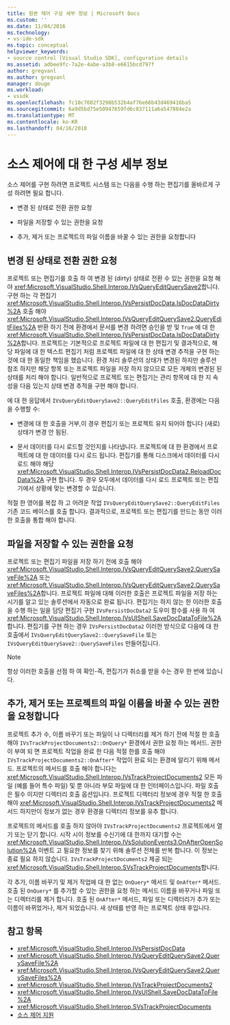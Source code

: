 ```yaml
---
title: 원본 제어 구성 세부 정보 | Microsoft Docs
ms.custom: ''
ms.date: 11/04/2016
ms.technology:
- vs-ide-sdk
ms.topic: conceptual
helpviewer_keywords:
- source control [Visual Studio SDK], configuration details
ms.assetid: adbee9fc-7a2e-4abe-a3b8-e6615bcd797f
author: gregvanl
ms.author: gregvanl
manager: douge
ms.workload:
- vssdk
ms.openlocfilehash: fc10c7602f3298b532b4af76e66b43d469416ba5
ms.sourcegitcommit: 6a9d5bd75e50947659fd6c837111a6a547884e2a
ms.translationtype: MT
ms.contentlocale: ko-KR
ms.lasthandoff: 04/16/2018
---
```

# <a name="source-control-configuration-details"></a>소스 제어에 대 한 구성 세부 정보
소스 제어를 구현 하려면 프로젝트 시스템 또는 다음을 수행 하는 편집기를 올바르게 구성 하려면 필요 합니다.

-   변경 된 상태로 전환 권한 요청

-   파일을 저장할 수 있는 권한을 요청

-   추가, 제거 또는 프로젝트의 파일 이름을 바꿀 수 있는 권한을 요청합니다

## <a name="request-permission-to-transition-to-changed-state"></a>변경 된 상태로 전환 권한 요청
 프로젝트 또는 편집기를 호출 하 여 변경 된 (dirty) 상태로 전환 수 있는 권한을 요청 해야 <xref:Microsoft.VisualStudio.Shell.Interop.IVsQueryEditQuerySave2>합니다. 구현 하는 각 편집기 <xref:Microsoft.VisualStudio.Shell.Interop.IVsPersistDocData.IsDocDataDirty%2A> 호출 해야 <xref:Microsoft.VisualStudio.Shell.Interop.IVsQueryEditQuerySave2.QueryEditFiles%2A> 반환 하기 전에 환경에서 문서를 변경 하려면 승인을 받 및 `True` 에 대 한 <xref:Microsoft.VisualStudio.Shell.Interop.IVsPersistDocData.IsDocDataDirty%2A>합니다. 프로젝트는 기본적으로 프로젝트 파일에 대 한 편집기 및 결과적으로, 해당 파일에 대 한 텍스트 편집기 처럼 프로젝트 파일에 대 한 상태 변경 추적을 구현 하는 것에 대 한 동일한 책임을 했습니다. 환경 처리 솔루션의 상태가 변경된 하지만 솔루션 참조 하지만 해당 항목 또는 프로젝트 파일을 저장 하지 않으므로 모든 개체의 변경된 된 상태를 처리 해야 합니다. 일반적으로 프로젝트 또는 편집기는 관리 항목에 대 한 지 속성을 다음 있는지 상태 변경 추적을 구현 해야 합니다.

 에 대 한 응답에서 `IVsQueryEditQuerySave2::QueryEditFiles` 호출, 환경에는 다음을 수행할 수:

-   변경에 대 한 호출을 거부,이 경우 편집기 또는 프로젝트 유지 되어야 합니다 (새로) 상태가 변경 안 됨된.

-   문서 데이터를 다시 로드할 것인지를 나타냅니다. 프로젝트에 대 한 환경에서 프로젝트에 대 한 데이터를 다시 로드 됩니다. 편집기를 통해 디스크에서 데이터를 다시 로드 해야 해당 <xref:Microsoft.VisualStudio.Shell.Interop.IVsPersistDocData2.ReloadDocData%2A> 구현 합니다. 두 경우 모두에서 데이터를 다시 로드 프로젝트 또는 편집기에서 상황에 맞는 변경할 수 있습니다.

 적절 한 영어를 복잡 하 고 어려운 작업 `IVsQueryEditQuerySave2::QueryEditFiles` 기존 코드 베이스를 호출 합니다. 결과적으로, 프로젝트 또는 편집기를 만드는 동안 이러한 호출을 통합 해야 합니다.

## <a name="request-permission-to-save-a-file"></a>파일을 저장할 수 있는 권한을 요청
 프로젝트 또는 편집기 파일을 저장 하기 전에 호출 해야 <xref:Microsoft.VisualStudio.Shell.Interop.IVsQueryEditQuerySave2.QuerySaveFile%2A> 또는 <xref:Microsoft.VisualStudio.Shell.Interop.IVsQueryEditQuerySave2.QuerySaveFiles%2A>합니다. 프로젝트 파일에 대해 이러한 호출은 프로젝트 파일을 저장 하는 시기를 알고 있는 솔루션에서 자동으로 완료 됩니다. 편집기는 하지 않는 한 이러한 호출을 수행 하는 일을 담당 편집기 구현 `IVsPersistDocData2` 도우미 함수를 사용 하 여 <xref:Microsoft.VisualStudio.Shell.Interop.IVsUIShell.SaveDocDataToFile%2A>합니다. 편집기를 구현 하는 경우 `IVsPersistDocData2` 이러한 방식으로 다음에 대 한 호출에서 `IVsQueryEditQuerySave2::QuerySaveFile` 또는 `IVsQueryEditQuerySave2::QuerySaveFiles` 만들어집니다.

> [!NOTE]
>  항상 이러한 호출을 선점 하 여 확인-즉, 편집기가 취소를 받을 수는 경우 한 번에 있습니다.

## <a name="request-permission-to-add-remove-or-rename-files-in-the-project"></a>추가, 제거 또는 프로젝트의 파일 이름을 바꿀 수 있는 권한을 요청합니다
 프로젝트 추가 수, 이름 바꾸기 또는 파일이 나 디렉터리를 제거 하기 전에 적절 한 호출 해야 `IVsTrackProjectDocuments2::OnQuery*` 환경에서 권한 요청 하는 메서드. 권한이 부여 되 면 프로젝트 작업을 완료 한 다음 적절 한를 호출 해야 `IVsTrackProjectDocuments2::OnAfter*` 작업이 완료 되는 환경에 알리기 위해 메서드. 프로젝트의 메서드를 호출 해야 합니다는 <xref:Microsoft.VisualStudio.Shell.Interop.IVsTrackProjectDocuments2> 모든 파일 (예를 들어 특수 파일) 및 뿐 아니라 부모 파일에 대 한 인터페이스입니다. 파일 호출은 필수 이지만 디렉터리 호출 옵션입니다. 프로젝트 디렉터리 정보에 경우 적절 한 호출 해야 <xref:Microsoft.VisualStudio.Shell.Interop.IVsTrackProjectDocuments2> 메서드 하지만이 정보가 없는 경우 환경을 디렉터리 정보를 유추 합니다.

 프로젝트의 메서드를 호출 하지 않아야 `IVsTrackProjectDocuments2` 프로젝트에서 열기 또는 닫기 합니다. 시작 시이 정보를 수신기에 대 한까지 대기할 수는 <xref:Microsoft.VisualStudio.Shell.Interop.IVsSolutionEvents3.OnAfterOpenSolution%2A> 이벤트 고 필요한 정보를 찾기 위해 솔루션 전체를 반복 합니다. 이 정보는 종료 필요 하지 않습니다. `IVsTrackProjectDocuments2` 제공 되는 <xref:Microsoft.VisualStudio.Shell.Interop.SVsTrackProjectDocuments>합니다.

 각 추가, 이름 바꾸기 및 제거 작업에 대 한 없는 `OnQuery*` 메서드 및 `OnAfter*` 메서드. 호출 된 `OnQuery*` 를 추가할 수 있는 권한을 요청 하는 메서드 이름을 바꾸거나 파일 또는 디렉터리를 제거 합니다. 호출 된 `OnAfter*` 메서드, 파일 또는 디렉터리가 추가 또는 이름이 바뀌었거나, 제거 되었습니다. 새 상태를 반영 하는 프로젝트 상태 후입니다.

## <a name="see-also"></a>참고 항목

- <xref:Microsoft.VisualStudio.Shell.Interop.IVsPersistDocData>
- <xref:Microsoft.VisualStudio.Shell.Interop.IVsQueryEditQuerySave2.QuerySaveFile%2A>
- <xref:Microsoft.VisualStudio.Shell.Interop.IVsQueryEditQuerySave2.QuerySaveFiles%2A>
- <xref:Microsoft.VisualStudio.Shell.Interop.IVsTrackProjectDocuments2>
- <xref:Microsoft.VisualStudio.Shell.Interop.IVsUIShell.SaveDocDataToFile%2A>
- <xref:Microsoft.VisualStudio.Shell.Interop.SVsTrackProjectDocuments>
- [소스 제어 지원](../../extensibility/internals/supporting-source-control.md)